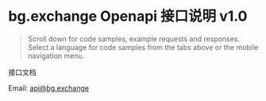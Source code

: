 # bg.exchange Openapi 接口说明 v1.0

> Scroll down for code samples, example requests and responses. Select a language for code samples from the tabs above or the mobile navigation menu.

接口文档

Email: <a href="mailto:api@bg.exchange">api@bg.exchange</a> 
